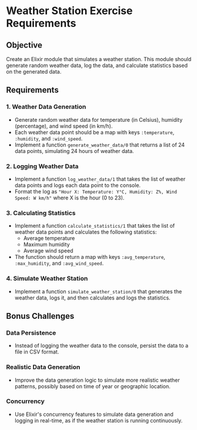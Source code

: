 # Weather Station Exercise Requirements

## Objective
Create an Elixir module that simulates a weather station. This module should generate random weather data, log the data, and calculate statistics based on the generated data.

## Requirements

### 1. Weather Data Generation
- Generate random weather data for temperature (in Celsius), humidity (percentage), and wind speed (in km/h).
- Each weather data point should be a map with keys `:temperature`, `:humidity`, and `:wind_speed`.
- Implement a function `generate_weather_data/0` that returns a list of 24 data points, simulating 24 hours of weather data.

### 2. Logging Weather Data
- Implement a function `log_weather_data/1` that takes the list of weather data points and logs each data point to the console.
- Format the log as `"Hour X: Temperature: Y°C, Humidity: Z%, Wind Speed: W km/h"` where X is the hour (0 to 23).

### 3. Calculating Statistics
- Implement a function `calculate_statistics/1` that takes the list of weather data points and calculates the following statistics:
  - Average temperature
  - Maximum humidity
  - Average wind speed
- The function should return a map with keys `:avg_temperature`, `:max_humidity`, and `:avg_wind_speed`.

### 4. Simulate Weather Station
- Implement a function `simulate_weather_station/0` that generates the weather data, logs it, and then calculates and logs the statistics.

## Bonus Challenges

### Data Persistence
- Instead of logging the weather data to the console, persist the data to a file in CSV format.

### Realistic Data Generation
- Improve the data generation logic to simulate more realistic weather patterns, possibly based on time of year or geographic location.

### Concurrency
- Use Elixir's concurrency features to simulate data generation and logging in real-time, as if the weather station is running continuously.
